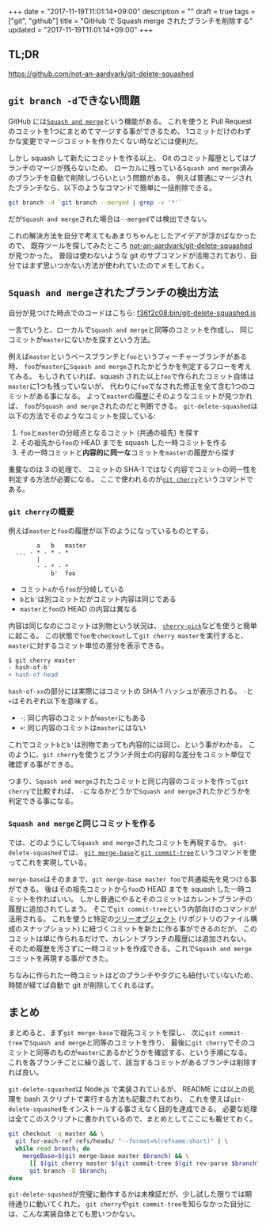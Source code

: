 +++
date = "2017-11-19T11:01:14+09:00"
description = ""
draft = true
tags = ["git", "github"]
title = "GitHub で Squash merge されたブランチを削除する"
updated = "2017-11-19T11:01:14+09:00"
+++

## TL;DR

<https://github.com/not-an-aardvark/git-delete-squashed>

## `git branch -d`できない問題

GitHub には[`Squash and merge`][squash-and-merge]という機能がある。
これを使うと Pull Request のコミットを1つにまとめてマージする事ができるため、
1コミットだけのわずかな変更でマージコミットを作りたくない時などには便利だ。

しかし squash して新たにコミットを作る以上、
Git のコミット履歴としてはブランチのマージが残らないため、
ローカルに残っている`Squash and merge`済みのブランチを自動で削除しづらいという問題がある。
例えば普通にマージされたブランチなら、以下のようなコマンドで簡単に一括削除できる。

[squash-and-merge]: https://help.github.com/articles/about-pull-request-merges/#squash-and-merge-your-pull-request-commits

```sh
git branch -d `git branch --merged | grep -v '*'`
```

だが`Squash and merge`された場合は`--merged`では検出できない。

これの解決方法を自分で考えてもあまりちゃんとしたアイデアが浮かばなかったので、
既存ツールを探してみたところ [not-an-aardvark/git-delete-squashed][git-delete-squashed] が見つかった。
普段は使わないような git のサブコマンドが活用されており、自分ではまず思いつかない方法が使われていたのでメモしておく。

[git-delete-squashed]: https://github.com/not-an-aardvark/git-delete-squashed

## `Squash and merge`されたブランチの検出方法

自分が見つけた時点でのコードはこちら: [f36f2c08:bin/git-delete-squashed.js][git-delete-squashed-bin]

[git-delete-squashed-bin]: https://github.com/not-an-aardvark/git-delete-squashed/blob/f36f2c0843c2adf01b3d2d80a03884e181f9f8ba/bin/git-delete-squashed.js

一言でいうと、ローカルで`Squash and merge`と同等のコミットを作成し、
同じコミットが`master`にないかを探すという方法。

例えば`master`というベースブランチと`foo`というフィーチャーブランチがある時、
`foo`が`master`に`Squash and merge`されたかどうかを判定するフローを考えてみる。
もしされていれば、squash された以上`foo`で作られたコミット自体は`master`に1つも残っていないが、
代わりに`foo`でなされた修正を全て含む1つのコミットがある事になる。
よって`master`の履歴にそのようなコミットが見つかれば、
`foo`が`Squash and merge`されたのだと判断できる。
`git-delete-squashed`は以下の方法でそのようなコミットを探している:

1. `foo`と`master`の分岐点となるコミット (共通の祖先) を探す
1. その祖先から`foo`の HEAD までを squash した一時コミットを作る
1. その一時コミットと**内容的に同一な**コミットを`master`の履歴から探す

重要なのは 3 の処理で、
コミットの SHA-1 ではなく内容でコミットの同一性を判定する方法が必要になる。
ここで使われるのが[`git cherry`][git-cherry]というコマンドである。

### `git cherry`の概要

例えば`master`と`foo`の履歴が以下のようになっているものとする。

```
        a   b   master
  ... - * - * - *
        |
        - - * - *
            b'  foo
```

- コミット`a`から`foo`が分岐している
- `b`と`b'`は別コミットだがコミット内容は同じである
- `master`と`foo`の HEAD の内容は異なる

内容は同じなのにコミットは別物という状況は、
[`cherry-pick`][git-cherry-pick]などを使うと簡単に起こる。
この状態で`foo`を`checkout`して`git cherry master`を実行すると、
`master`に対するコミット単位の差分を表示できる。

```sh
$ git cherry master
- hash-of-b'
+ hash-of-head
```

`hash-of-xx`の部分には実際にはコミットの SHA-1 ハッシュが表示される。
`-`と`+`はそれぞれ以下を意味する。

- `-`: 同じ内容のコミットが`master`にもある
- `+`: 同じ内容のコミットは`master`にはない

これでコミット`b`と`b'`は別物であっても内容的には同じ、という事がわかる。
このように、`git cherry`を使うとブランチ同士の内容的な差分をコミット単位で確認する事ができる。

つまり、`Squash and merge`されたコミットと同じ内容のコミットを作って`git cherry`で比較すれば、
`-`になるかどうかで`Squash and merge`されたかどうかを判定できる事になる。

### `Squash and merge`と同じコミットを作る

では、どのようにして`Squash and merge`されたコミットを再現するか。
`git-delete-squashed`では、
[`git merge-base`][git-merge-base]と[`git commit-tree`][git-commit-tree]というコマンドを使ってこれを実現している。

`merge-base`はそのままで、`git merge-base master foo`で共通祖先を見つける事ができる。
後はその祖先コミットから`foo`の HEAD までを squash した一時コミットを作ればいい。
しかし普通にやるとそのコミットはカレントブランチの履歴に追加されてしまう。
そこで`git commit-tree`という内部向けのコマンドが活用される。
これを使うと特定の[ツリーオブジェクト][git-objects] (リポジトリのファイル構成のスナップショット) に紐づくコミットを新たに作る事ができるのだが、
このコミットは単に作られるだけで、カレントブランチの履歴には追加されない。
そのため履歴を汚さずに一時コミットを作成できる。これで`Squash and merge`コミットを再現する事ができた。

ちなみに作られた一時コミットはどのブランチやタグにも紐付いていないため、時間が経てば自動で git が削除してくれるはず。

[git-merge-base]: https://git-scm.com/docs/git-merge-base
[git-commit-tree]: https://git-scm.com/docs/git-commit-tree
[git-cherry]: https://git-scm.com/docs/git-cherry
[git-cherry-pick]: https://git-scm.com/docs/git-cherry-pick
[git-objects]: https://git-scm.com/book/en/v2/Git-Internals-Git-Objects

## まとめ

まとめると、まず`git merge-base`で祖先コミットを探し、
次に`git commit-tree`で`Squash and merge`と同等のコミットを作り、
最後に`git cherry`でそのコミットと同等のものが`master`にあるかどうかを確認する、という手順になる。
これを各ブランチごとに繰り返して、該当するコミットがあるブランチは削除すれば良い。

`git-delete-squashed`は Node.js で実装されているが、
README には以上の処理を bash スクリプトで実行する方法も記載されており、
これを使えば`git-delete-squashed`をインストールする事さえなく目的を達成できる。
必要な処理は全てこのスクリプトに書かれているので、まとめとしてここにも載せておく。

```bash
git checkout -q master && \
  git for-each-ref refs/heads/ "--format=%(refname:short)" | \
  while read branch; do
    mergeBase=$(git merge-base master $branch) && \
      [[ $(git cherry master $(git commit-tree $(git rev-parse $branch^{tree}) -p $mergeBase -m _)) == "-"* ]] && \
      git branch -D $branch;
done
```

`git-delete-squshed`が完璧に動作するかは未検証だが、少し試した限りでは期待通りに動いてくれた。
`git cherry`や`git commit-tree`を知らなかった自分には、こんな実装自体とても思いつかない。
